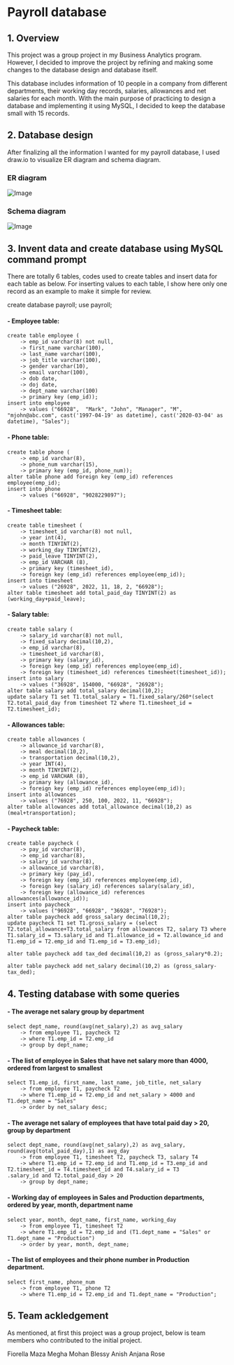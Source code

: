 # Payroll database

## 1. Overview
This project was a group project in my Business Analytics program. However, I decided to improve the project by refining and making some changes to the database design and database itself.

This database includes information of 10 people in a company from different departments, their working day records, salaries, allowances and net salaries for each month. With the main purpose of practicing to design a database and implementing it using MySQL, I decided to keep the database small with 15 records.

## 2. Database design
After finalizing all the information I wanted for my payroll database, I used draw.io to visualize ER diagram and schema diagram. 
### ER diagram


![Image](https://user-images.githubusercontent.com/133604339/238210737-058f438c-2d63-450c-a401-70c7f89f0620.jpg)

### Schema diagram


![Image](https://user-images.githubusercontent.com/133604339/238210760-ae894fb5-4f6e-46fd-9ca0-4ed669c95ffc.jpg)




## 3. Invent data and create database using MySQL command prompt
There are totally 6 tables, codes used to create tables and insert data for each table as below. For inserting values to each table, I show here only one record as an example to make it simple for review.

create database payroll;
use payroll;

#### - Employee table:
```
create table employee (
    -> emp_id varchar(8) not null,
    -> first_name varchar(100),
    -> last_name varchar(100),
    -> job_title varchar(100),
    -> gender varchar(10),
    -> email varchar(100),
    -> dob date,
    -> doj date,
    -> dept_name varchar(100)
    -> primary key (emp_id));
insert into employee
    -> values ("66928",  "Mark", "John", "Manager", "M", "mjohn@abc.com", cast('1997-04-19' as datetime), cast('2020-03-04' as datetime), "Sales");
```

#### - Phone table:
```
create table phone (
    -> emp_id varchar(8),
    -> phone_num varchar(15),
    -> primary key (emp_id, phone_num));
alter table phone add foreign key (emp_id) references employee(emp_id);
insert into phone
    -> values ("66928", "9028229897");
```

#### - Timesheet table:
```
create table timesheet (
    -> timesheet_id varchar(8) not null,
    -> year int(4),
    -> month TINYINT(2),
    -> working_day TINYINT(2),
    -> paid_leave TINYINT(2),
    -> emp_id VARCHAR (8),
    -> primary key (timesheet_id),
    -> foreign key (emp_id) references employee(emp_id));
insert into timesheet
    -> values ("26928", 2022, 11, 18, 2, "66928");
alter table timesheet add total_paid_day TINYINT(2) as (working_day+paid_leave);
```

#### - Salary table:
```
create table salary (
    -> salary_id varchar(8) not null,
    -> fixed_salary decimal(10,2),
    -> emp_id varchar(8),
    -> timesheet_id varchar(8),
    -> primary key (salary_id),
    -> foreign key (emp_id) references employee(emp_id),
    -> foreign key (timesheet_id) references timesheet(timesheet_id));
insert into salary
    -> values ("36928", 154000, "66928", "26928");
alter table salary add total_salary decimal(10,2);
update salary T1 set T1.total_salary = T1.fixed_salary/260*(select T2.total_paid_day from timesheet T2 where T1.timesheet_id = T2.timesheet_id);
```

#### - Allowances table:
```
create table allowances (
    -> allowance_id varchar(8),
    -> meal decimal(10,2),
    -> transportation decimal(10,2),
    -> year INT(4),
    -> month TINYINT(2),
    -> emp_id VARCHAR (8),
    -> primary key (allowance_id),
    -> foreign key (emp_id) references employee(emp_id));
insert into allowances
    -> values ("76928", 250, 100, 2022, 11, "66928");
alter table allowances add total_allowance decimal(10,2) as (meal+transportation);
```

#### - Paycheck table:
```
create table paycheck (
    -> pay_id varchar(8),
    -> emp_id varchar(8),
    -> salary_id varchar(8),
    -> allowance_id varchar(8),
    -> primary key (pay_id),
    -> foreign key (emp_id) references employee(emp_id),
    -> foreign key (salary_id) references salary(salary_id),
    -> foreign key (allowance_id) references allowances(allowance_id));
insert into paycheck
    -> values ("96928", "66928", "36928", "76928");
alter table paycheck add gross_salary decimal(10,2);
update paycheck T1 set T1.gross_salary = (select T2.total_allowance+T3.total_salary from allowances T2, salary T3 where T1.salary_id = T3.salary_id and T1.allowance_id = T2.allowance_id and T1.emp_id = T2.emp_id and T1.emp_id = T3.emp_id);

alter table paycheck add tax_ded decimal(10,2) as (gross_salary*0.2);

alter table paycheck add net_salary decimal(10,2) as (gross_salary-tax_ded);
```

## 4. Testing database with some queries
#### - The average net salary group by department
```
select dept_name, round(avg(net_salary),2) as avg_salary
    -> from employee T1, paycheck T2
    -> where T1.emp_id = T2.emp_id
    -> group by dept_name;
```
#### - The list of employee in Sales that have net salary more than 4000, ordered from largest to smallest
```
select T1.emp_id, first_name, last_name, job_title, net_salary
    -> from employee T1, paycheck T2
    -> where T1.emp_id = T2.emp_id and net_salary > 4000 and T1.dept_name = "Sales"
    -> order by net_salary desc;
```
#### - The average net salary of employees that have total paid day > 20, group by department
```
select dept_name, round(avg(net_salary),2) as avg_salary, round(avg(total_paid_day),1) as avg_day
    -> from employee T1, timesheet T2, paycheck T3, salary T4
    -> where T1.emp_id = T2.emp_id and T1.emp_id = T3.emp_id and T2.timesheet_id = T4.timesheet_id and T4.salary_id = T3
.salary_id and T2.total_paid_day > 20
    -> group by dept_name;
```
#### - Working day of employees in Sales and Production departments, ordered by year, month, department name
```
select year, month, dept_name, first_name, working_day
    -> from employee T1, timesheet T2
    -> where T1.emp_id = T2.emp_id and (T1.dept_name = "Sales" or T1.dept_name = "Production")
    -> order by year, month, dept_name;
```
#### - The list of employees and their phone number in Production department.
```
select first_name, phone_num
    -> from employee T1, phone T2
    -> where T1.emp_id = T2.emp_id and T1.dept_name = "Production";
```

## 5. Team ackledgement
As mentioned, at first this project was a group project, below is team members who contributed to the initial project.

Fiorella Maza
Megha Mohan
Blessy Anish
Anjana Rose
